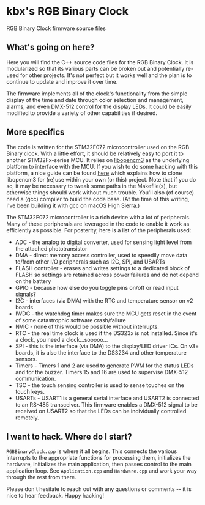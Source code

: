 # kbx's RGB Binary Clock

RGB Binary Clock firmware source files

## What's going on here?

Here you will find the C++ source code files for the RGB Binary Clock. It is
 modularized so that its various parts can be broken out and potentially re-used
 for other projects. It's not perfect but it works well and the plan is to
 continue to update and improve it over time.

The firmware implements all of the clock's functionality from the simple display
 of the time and date through color selection and management, alarms, and even
 DMX-512 control for the display LEDs. It could be easily modified to provide a
 variety of other capabilities if desired.

## More specifics

The code is written for the STM32F072 microcontroller used on the RGB Binary
 clock. With a little effort, it should be relatively easy to port it to another
 STM32Fx-series MCU. It relies on [libopencm3](http://libopencm3.org) as the
 underlying platform to interface with the MCU. If you wish to do some hacking
 with this platform, a nice guide can be found
 [here](https://github.com/libopencm3/libopencm3-examples#reuse) which explains
 how to clone libopencm3 for (re)use within your own (or this) project. Note
 that if you do so, it may be necessary to tweak some paths in the Makefile(s),
 but otherwise things should work without much trouble. You'll also (of course)
 need a (gcc) compiler to build the code base. (At the time of this writing,
 I've been building it with gcc on macOS High Sierra.)

The STM32F072 microcontroller is a rich device with a lot of peripherals. Many
 of these peripherals are leveraged in the code to enable it work as efficiently
 as possible. For posterity, here is a list of the peripherals used:

* ADC - the analog to digital converter, used for sensing light level from the
  attached phototransistor
* DMA - direct memory access controller, used to speedily move data to/from
  other I/O peripherals such as I2C, SPI, and USARTs
* FLASH controller - erases and writes settings to a dedicated block of FLASH so
  settings are retained across power failures and do not depend on the battery
* GPIO - because how else do you toggle pins on/off or read input signals?
* I2C - interfaces (via DMA) with the RTC and temperature sensor on v2 boards
* IWDG - the watchdog timer makes sure the MCU gets reset in the event of some
  catastrophic software crash/failure
* NVIC - none of this would be possible without interrupts.
* RTC - the real time clock is used if the DS323x is not installed. Since it's a
  clock, you need a clock...sooooo...
* SPI - this is the interface (via DMA) to the display/LED driver ICs. On v3+
  boards, it is also the interface to the DS3234 and other temperature sensors.
* Timers - Timers 1 and 2 are used to generate PWM for the status LEDs and for
  the buzzer. Timers 15 and 16 are used to supervise DMX-512 communication.
* TSC - the touch sensing controller is used to sense touches on the touch keys.
* USARTs - USART1 is a general serial interface and USART2 is connected to an
  RS-485 transceiver. This firmware enables a DMX-512 signal to be received on
  USART2 so that the LEDs can be individually controlled remotely.

## I want to hack. Where do I start?

`RGBBinaryClock.cpp` is where it all begins. This connects the various
 interrupts to the appropriate functions for processing them, initializes the
 hardware, initializes the main application, then passes control to the main
 application loop. See `Application.cpp` and `Hardware.cpp` and work your way
 through the rest from there.

Please don't hesitate to reach out with any questions or comments -- it is nice
 to hear feedback. Happy hacking!
